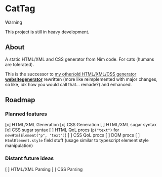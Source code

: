# CatTag

> [!WARNING]
> This project is still in heavy development.

## About

A static HTML/XML and CSS generator from Nim code. For cats (humans are tolerated).

This is the successor to [my other/old HTML/XML/CSS generator **websitegenerator**](https://github.com/nirokay/websitegenerator/)
rewritten (more like reimplemented with major changes, so like, idk how you would call that... remade?) and enhanced.

## Roadmap

### Planned features

[x] HTML/XML Generation
[x] CSS Generation
[ ] HTML/XML sugar syntax
[x] CSS sugar syntax
[ ] HTML QoL procs (`p("text")` for `newHtmlElement("p", "text")`)
[ ] CSS QoL procs
[ ] DOM procs
[ ] `HtmlElement.style` field stuff (usage similar to typescript element style manipulation)

### Distant future ideas

[ ] HTML/XML Parsing
[ ] CSS Parsing
